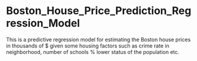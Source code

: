 # Boston_House_Price_Prediction_Regression_Model
This is a predictive regression model for estimating the Boston house prices in thousands of $ given some housing factors such as crime rate in neighborhood, number of schools % lower status of the population etc.

